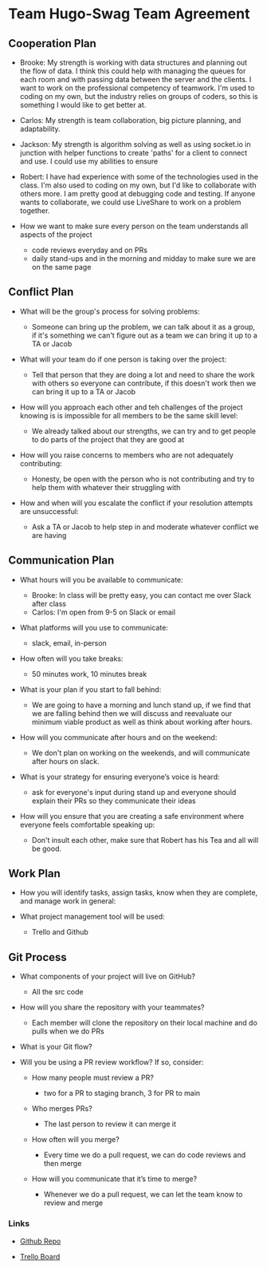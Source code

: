 # Team Hugo-Swag Team Agreement

## Cooperation Plan
- Brooke: My strength is working with data structures and planning out the flow of data. I think this could help with managing the queues for each room and with passing data between the server and the clients. I want to work on the professional competency of teamwork. I'm used to coding on my own, but the industry relies on groups of coders, so this is something I would like to get better at.

- Carlos: My strength is team collaboration, big picture planning, and adaptability.

- Jackson: My strength is algorithm solving as well as using socket.io in junction with helper functions to create 'paths' for a client to connect and use. I could use my abilities to ensure

- Robert: I have had experience with some of the technologies used in the class. I'm also used to coding on my own, but I'd like to collaborate with others more. I am pretty good at debugging code and testing. If anyone wants to collaborate, we could use LiveShare to work on a problem together.

- How we want to make sure every person on the team understands all aspects of the project
    - code reviews everyday and on PRs
    - daily stand-ups and in the morning and midday to make sure we are on the same page

## Conflict Plan
- What will be the group's process for solving problems:
  - Someone can bring up the problem, we can talk about it as a group, if it's something we can't figure out as a team we can bring it up to a TA or Jacob
  
- What will your team do if one person is taking over the project:
  - Tell that person that they are doing a lot and need to share the work with others so everyone can contribute, if this doesn't work then we can bring it up to a TA or Jacob

- How will you approach each other and teh challenges of the project knowing is is impossible for all members to be the same skill level:
  - We already talked about our strengths, we can try and to get people to do parts of the project that they are good at

- How will you raise concerns to members who are not adequately contributing:
  - Honesty, be open with the person who is not contributing and try to help them with whatever their struggling with

- How and when will you escalate the conflict if your resolution attempts are unsuccessful:
  - Ask a TA or Jacob to help step in and moderate whatever conflict we are having


## Communication Plan
- What hours will you be available to communicate:
  - Brooke: In class will be pretty easy, you can contact me over Slack after class
  - Carlos: I'm open from 9-5 on Slack or email
  
- What platforms will you use to communicate:
    - slack, email, in-person

- How often will you take breaks:
    - 50 minutes work, 10 minutes break    

- What is your plan if you start to fall behind:
    - We are going to have a morning and lunch stand up, if we find that we are falling behind then we will discuss and reevaluate our minimum viable product as well as think about working after hours.

- How will you communicate after hours and on the weekend: 
    - We don't plan on working on the weekends, and will communicate after hours on slack.

- What is your strategy for ensuring everyone’s voice is heard:
    - ask for everyone's input during stand up and everyone should explain their PRs so they communicate their ideas

- How will you ensure that you are creating a safe environment where everyone feels comfortable speaking up:
  - Don't insult each other, make sure that Robert has his Tea and all will be good.

## Work Plan
- How you will identify tasks, assign tasks, know when they are complete, and manage work in general: 

- What project management tool will be used:
  - Trello and Github

## Git Process
- What components of your project will live on GitHub?
  - All the src code

- How will you share the repository with your teammates?
  - Each member will clone the repository on their local machine and do pulls when we do PRs

- What is your Git flow?

- Will you be using a PR review workflow? If so, consider:

  - How many people must review a PR?
    - two for a PR to staging branch, 3 for PR to main
  
  - Who merges PRs?
    - The last person to review it can merge it

  - How often will you merge?
    - Every time we do a pull request, we can do code reviews and then merge

  - How will you communicate that it’s time to merge?
    - Whenever we do a pull request, we can let the team know to review and merge

### Links
- [Github Repo](https://github.com/hugo-swag/jukebox-server)

- [Trello Board](https://trello.com/invite/jukebox_401mid/ATTIacf76309c23592b447b81c5e01064556CEC1FA5A)
